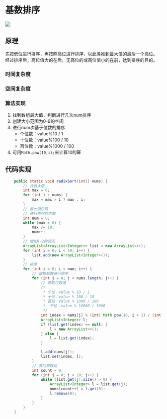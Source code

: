 基数排序
====

![](https://images2017.cnblogs.com/blog/849589/201710/849589-20171015232453668-1397662527.gif)

原理
----
先按低位进行排序，再按照高位进行排序，以此类推到最大值的最后一个高位。
经过排序后，高位值大的在后，无高位的或高位值小的在前，达到排序的目的。

### 时间复杂度

### 空间复杂度


### 算法实现
1. 找到数组最大值，判断进行几次num排序
2. 创建大小范围为0-9的空间
3. 进行num次基于位数的排序
   * 个位数：value%10 / 1
   * 十位数：value%100 / 10
   * 百位数：value%1000 / 100
4. 可用`Math.pow(10,i);`来计算10的幂



代码实现
----

```java
	public static void radixSort(int[] nums) {
		// 找最大值
		int max = 0;
		for (int i : nums) {
			max = max > i ? max : i;
		}
		// 最大值位数
		// 进行排序的次数
		int num = 0;
		while (max > 0) {
			max /= 10;
			num++;
		}
		// 增加0-9的空间
		ArrayList<ArrayList<Integer>> list = new ArrayList<>();
		for (int i = 0; i < 10; i++) {
			list.add(new ArrayList<Integer>());
		}
		// 排序
		for (int i = 0; i < num; i++) {
			// 根据基数进行排序
			for (int j = 0; j < nums.length; j++) {
				// 获取位数值
				/*
				 * 个位：value % 10 / 1 
				 * 十位：value % 100 / 10 
				 * 百位：value % 1000 / 100
				 *  千位：value % 10000 / 1000
				 */
				int index = nums[j] % (int) Math.pow(10, i + 1) / (int) Math.pow(10, i);
				ArrayList<Integer> l;
				if (list.get(index) == null) {
					l = new ArrayList<>();
				} else {
					l = list.get(index);
				}

				l.add(nums[j]);
				list.set(index, l);
			}
			// 放回原数组
			int count = 0;
			for (int j = 0; j < 10; j++) {
				while (list.get(j).size() > 0) {
					ArrayList<Integer> l = list.get(j);
					nums[count++] = l.get(0);
					l.remove(0);
				}
			}
		}
	}
```
  
  
